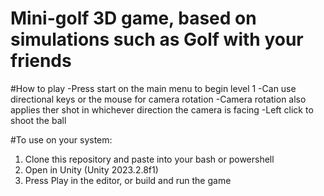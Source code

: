 # Mini-golf 3D game, based on simulations such as Golf with your friends
#How to play
-Press start on the main menu to begin level 1
-Can use directional keys or the mouse for camera rotation
-Camera rotation also applies ther shot in whichever direction the camera is facing
-Left click to shoot the ball

#To use on your system:
1. Clone this repository and paste into your bash or powershell
2. Open in Unity (Unity 2023.2.8f1)
3. Press Play in the editor, or build and run the game
